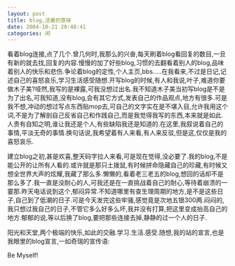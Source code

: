 ```yaml
---
layout: post
title: blog,活着的意味 
date: 2004-10-21 20:48:41
categories: 闲
---
```

看着blog连接,点了几个.曾几何时,我那么的兴奋,每天刷着blog看回复的数目,一旦有新的就去找,回复的内容.慢慢的加了好些blog,习惯的去翻看着别人的blog,品味着别人的快乐和悲伤.争论着blog的定性,个人主页,bbs.....在我看来,不过是日记,记述自己的喜怒哀乐,学习生活感受随想.开写blog的时候,有人和我说,叶子,难道你要做木子美?哑然,我写的是裸露,可我没想过出名.我不知道木子美当初写blog是不是为了出名,可我知道,没有blog,会有其它方式,发表自己的作品观点,地方有很多.可是我不想,冲动的想过写点东西贴mop去,可自己的文字实在是不堪入目,允许我用这个词,不是为了解剖自己反省自己和作践自己,而是我觉得我写的东西,本来就是如此.人贵有自知之明,谁让我还是个人,有些缺陷我还是知道的.在这里,我叙说着自己的事情,平淡无奇的事情.换句话说,我希望着有人来看,有人来反驳,但是这,仅仅是我的喜怒哀乐.

   建立blog之初,甚是欢喜,整天码字拉人来看,可是现在觉得,没必要了.我的blog,不是能公开的让所有人看的.或许就是那只土拨鼠,有时候拼命隐藏自己的珍藏,有时候又想全世界大声的炫耀,我藏了那么多.懒懒的,看着老三老五的blog,想回的话却不是那么多了.我一直是没耐心的人,可我还是在一直挑战着自己的耐心,等待着崩溃的一霎那.昨天电话说到这个,郁闷异常.不知道哪里有查生理周期的地方,是不是这些日子,自己到了低潮的日子.可是今天发完这些牢骚,感觉竟是次地五银300两.闷闷的,我只想过我自己的日子,不管它多么好多么坏,我并没有打算,把这里变成抬高自己的地方.郁郁的说,等以后换了blog,要把那些连接去掉,静静的过一个人的日子. 

  阳光和天堂,两个极端的快乐,如此的交融.学习.生活.感受.随想,我的站的宣言,也是我眼里的blog宣言,一如奇瑞的宣传语:

  Be Myself!
